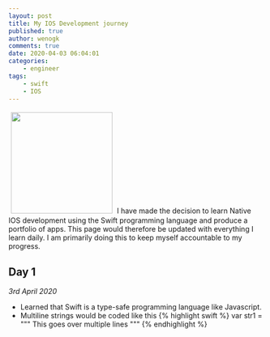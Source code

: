 ```yaml
---
layout: post
title: My IOS Development journey
published: true
author: wenogk
comments: true
date: 2020-04-03 06:04:01
categories:
    - engineer
tags:
    - swift
    - IOS
---
```

<img src="{{site.baseurl}}/assets/images/iphones.gif" style="padding:5px;align:center;width:200px;" />
I have made the decision to learn Native IOS development using the Swift programming language and produce a portfolio of apps. This page would therefore be updated with everything I learn daily. I am primarily doing this to keep myself accountable to my progress.   <!--more-->

## Day 1 
_3rd April 2020_
  * Learned that Swift is a type-safe programming language like Javascript.
  * Multiline strings would be coded like this
{% highlight swift %}
var str1 = """
This goes
over multiple
lines
"""
{% endhighlight %}
